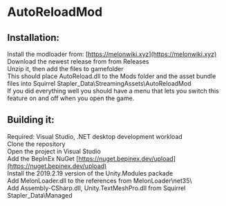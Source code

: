 # AutoReloadMod
## Installation:  
Install the modloader from: [https://melonwiki.xyz](https://melonwiki.xyz)  
Download the newest release from from Releases  
Unzip it, then add the files to gamefolder  
This should place AutoReload.dll to the Mods folder and the asset bundle files into Squirrel Stapler_Data\StreamingAssets\AutoReloadMod  
If you did everything well you should have a menu that lets you switch this feature on and off when you open the game.  

## Building it:
Required: Visual Studio, .NET desktop development workload  
Clone the repository  
Open the project in Visual Studio  
Add the BepInEx NuGet [https://nuget.bepinex.dev/upload](https://nuget.bepinex.dev/upload)  
Install the 2019.2.19 version of the Unity.Modules packade  
Add MelonLoader.dll to the references from MelonLoader\net35\  
Add Assembly-CSharp.dll, Unity.TextMeshPro.dll from Squirrel Stapler_Data\Managed  
